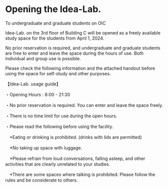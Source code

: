 # Opening the Idea-Lab.


To undergraduate and graduate students on OIC

 

Idea-Lab. on the 3rd floor of Building C will be opened as a freely available study space for the students from April 1, 2024.

No prior reservation is required, and undergraduate and graduate students are free to enter and leave the space during the hours of use. Both individual and group use is possible.

 

Please check the following information and the attached handout before using the space for self-study and other purposes.

 

【Idea-Lab. usage guide】

・Opening Hours : 8:00 - 21:30

・No prior reservation is required. You can enter and leave the space freely.

・There is no time limit for use during the open hours.

・Please read the following <Cautionary Notes> before using the facility.

 

<Cautionary Notes>

　*Eating or drinking is prohibited. (drinks with lids are permitted)

　*No taking up space with luggage.

　*Please refrain from loud conversations, falling asleep, and other activities that are clearly unrelated to your studies.

　*There are some spaces where talking is prohibited. Please follow the rules and be considerate to others.